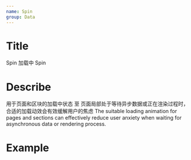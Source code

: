 ```yaml
---
name: Spin
group: Data
---
```


# Title

Spin 加载中
Spin

# Describe

用于页面和区块的加载中状态 至 页面局部处于等待异步数据或正在渲染过程时，合适的加载动效会有效缓解用户的焦虑
The suitable loading animation for pages and sections can effectively reduce user anxiety when waiting for asynchronous data or rendering process.

# Example

